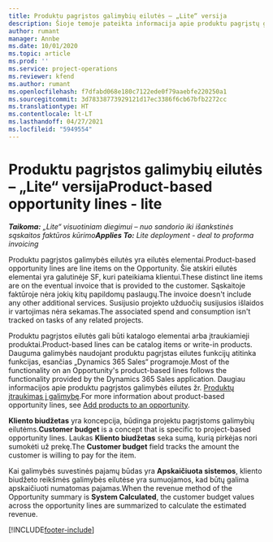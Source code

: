 ```yaml
---
title: Produktu pagrįstos galimybių eilutės – „Lite“ versija
description: Šioje temoje pateikta informacija apie produktu pagrįstų galimybės eilučių elementus „Project Operations“.
author: rumant
manager: Annbe
ms.date: 10/01/2020
ms.topic: article
ms.prod: ''
ms.service: project-operations
ms.reviewer: kfend
ms.author: rumant
ms.openlocfilehash: f7dfabd068e180c7122ede0f79aaebfe220250a1
ms.sourcegitcommit: 3d78338773929121d17ec3386f6cb67bfb2272cc
ms.translationtype: HT
ms.contentlocale: lt-LT
ms.lasthandoff: 04/27/2021
ms.locfileid: "5949554"
---
```

# <a name="product-based-opportunity-lines---lite"></a><span data-ttu-id="2bda8-103">Produktu pagrįstos galimybių eilutės – „Lite“ versija</span><span class="sxs-lookup"><span data-stu-id="2bda8-103">Product-based opportunity lines - lite</span></span>

<span data-ttu-id="2bda8-104">_**Taikoma:** „Lite“ visuotiniam diegimui – nuo sandorio iki išankstinės sąskaitos faktūros kūrimo_</span><span class="sxs-lookup"><span data-stu-id="2bda8-104">_**Applies To:** Lite deployment - deal to proforma invoicing_</span></span>

<span data-ttu-id="2bda8-105">Produktu pagrįstos galimybės eilutės yra eilutės elementai.</span><span class="sxs-lookup"><span data-stu-id="2bda8-105">Product-based opportunity lines are line items on the Opportunity.</span></span> <span data-ttu-id="2bda8-106">Šie atskiri eilutės elementai yra galutinėje SF, kuri pateikiama klientui.</span><span class="sxs-lookup"><span data-stu-id="2bda8-106">These distinct line items are on the eventual invoice that is provided to the customer.</span></span> <span data-ttu-id="2bda8-107">Sąskaitoje faktūroje nėra jokių kitų papildomų paslaugų.</span><span class="sxs-lookup"><span data-stu-id="2bda8-107">The invoice doesn't include any other additional services.</span></span> <span data-ttu-id="2bda8-108">Susijusio projekto užduočių susijusios išlaidos ir vartojimas nėra sekamas.</span><span class="sxs-lookup"><span data-stu-id="2bda8-108">The associated spend and consumption isn't tracked on tasks of any related projects.</span></span>

<span data-ttu-id="2bda8-109">Produktu pagrįstos eilutės gali būti katalogo elementai arba įtraukiamieji produktai.</span><span class="sxs-lookup"><span data-stu-id="2bda8-109">Product-based lines can be catalog items or write-in products.</span></span> <span data-ttu-id="2bda8-110">Dauguma galimybės naudojant produktu pagrįstas eilutes funkcijų atitinka funkcijas, esančias „Dynamics 365 Sales“ programoje.</span><span class="sxs-lookup"><span data-stu-id="2bda8-110">Most of the functionality on an Opportunity's product-based lines follows the functionality provided by the Dynamics 365 Sales application.</span></span> <span data-ttu-id="2bda8-111">Daugiau informacijos apie produktu pagrįstos galimybės eilutes žr. [Produktų įtraukimas į galimybę](/dynamics365/sales-enterprise/add-products-opportunity).</span><span class="sxs-lookup"><span data-stu-id="2bda8-111">For more information about product-based opportunity lines, see [Add products to an opportunity](/dynamics365/sales-enterprise/add-products-opportunity).</span></span>

<span data-ttu-id="2bda8-112">**Kliento biudžetas** yra koncepcija, būdinga projektu pagrįstoms galimybių eilutėms.</span><span class="sxs-lookup"><span data-stu-id="2bda8-112">**Customer budget** is a concept that is specific to project-based opportunity lines.</span></span> <span data-ttu-id="2bda8-113">Laukas **Kliento biudžetas** seka sumą, kurią pirkėjas nori sumokėti už prekę.</span><span class="sxs-lookup"><span data-stu-id="2bda8-113">The **Customer budget** field tracks the amount the customer is willing to pay for the item.</span></span>

<span data-ttu-id="2bda8-114">Kai galimybės suvestinės pajamų būdas yra **Apskaičiuota sistemos**, kliento biudžeto reikšmės galimybės eilutėse yra sumuojamos, kad būtų galima apskaičiuoti numatomas pajamas.</span><span class="sxs-lookup"><span data-stu-id="2bda8-114">When the revenue method of the Opportunity summary is **System Calculated**, the customer budget values across the opportunity lines are summarized to calculate the estimated revenue.</span></span> 



[!INCLUDE[footer-include](../../includes/footer-banner.md)]